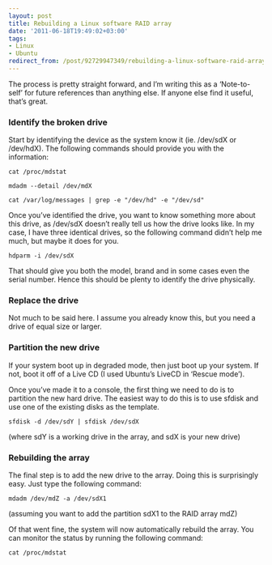 ```yaml
---
layout: post
title: Rebuilding a Linux software RAID array
date: '2011-06-18T19:49:02+03:00'
tags:
- Linux
- Ubuntu
redirect_from: /post/92729947349/rebuilding-a-linux-software-raid-array
---
```


The process is pretty straight forward, and I’m writing this as a ‘Note-to-self’ for future references than anything else. If anyone else find it useful, that’s great.

### Identify the broken drive

Start by identifying the device as the system know it (ie. /dev/sdX or /dev/hdX). The following commands should provide you with the information:

    cat /proc/mdstat

    mdadm --detail /dev/mdX

    cat /var/log/messages | grep -e "/dev/hd" -e "/dev/sd"

Once you’ve identified the drive, you want to know something more about this drive, as /dev/sdX doesn’t really tell us how the drive looks like. In my case, I have three identical drives, so the following command didn’t help me much, but maybe it does for you.

    hdparm -i /dev/sdX

That should give you both the model, brand and in some cases even the serial number. Hence this should be plenty to identify the drive physically.

### Replace the drive

Not much to be said here. I assume you already know this, but you need a drive of equal size or larger.

### Partition the new drive

If your system boot up in degraded mode, then just boot up your system. If not, boot it off of a Live CD (I used Ubuntu’s LiveCD in ‘Rescue mode’).

Once you’ve made it to a console, the first thing we need to do is to partition the new hard drive. The easiest way to do this is to use sfdisk and use one of the existing disks as the template.

    sfdisk -d /dev/sdY | sfdisk /dev/sdX

(where sdY is a working drive in the array, and sdX is your new drive)

### Rebuilding the array

The final step is to add the new drive to the array. Doing this is surprisingly easy. Just type the following command:

    mdadm /dev/mdZ -a /dev/sdX1

(assuming you want to add the partition sdX1 to the RAID array mdZ)

Of that went fine, the system will now automatically rebuild the array. You can monitor the status by running the following command:

    cat /proc/mdstat
